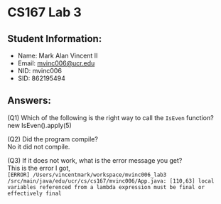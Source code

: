 # CS167 Lab 3

## Student Information:
* Name: Mark Alan Vincent II
* Email: mvinc006@ucr.edu
* NID: mvinc006
* SID: 862195494

## Answers:
(Q1) Which of the following is the right way to call the ``IsEven`` function?    
new IsEven().apply(5)

(Q2) Did the program compile?   
No it did not compile.  

(Q3) If it does not work, what is the error message you get?  
This is the error I got,  
``[ERROR] /Users/vincentmark/workspace/mvinc006_lab3
/src/main/java/edu/ucr/cs/cs167/mvinc006/App.java:
[110,63] local variables referenced from a lambda expression must be final or effectively final``

